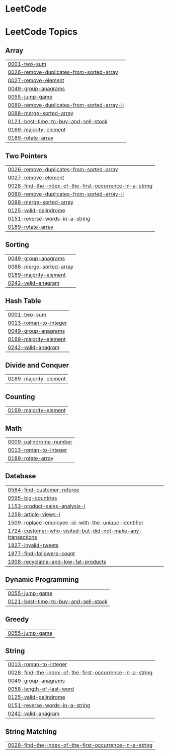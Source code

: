 # LeetCode
<!---LeetCode Topics Start-->
# LeetCode Topics
## Array
|  |
| ------- |
| [0001-two-sum](https://github.com/Angelinamathew/LeetCode/tree/master/0001-two-sum) |
| [0026-remove-duplicates-from-sorted-array](https://github.com/Angelinamathew/LeetCode/tree/master/0026-remove-duplicates-from-sorted-array) |
| [0027-remove-element](https://github.com/Angelinamathew/LeetCode/tree/master/0027-remove-element) |
| [0049-group-anagrams](https://github.com/Angelinamathew/LeetCode/tree/master/0049-group-anagrams) |
| [0055-jump-game](https://github.com/Angelinamathew/LeetCode/tree/master/0055-jump-game) |
| [0080-remove-duplicates-from-sorted-array-ii](https://github.com/Angelinamathew/LeetCode/tree/master/0080-remove-duplicates-from-sorted-array-ii) |
| [0088-merge-sorted-array](https://github.com/Angelinamathew/LeetCode/tree/master/0088-merge-sorted-array) |
| [0121-best-time-to-buy-and-sell-stock](https://github.com/Angelinamathew/LeetCode/tree/master/0121-best-time-to-buy-and-sell-stock) |
| [0169-majority-element](https://github.com/Angelinamathew/LeetCode/tree/master/0169-majority-element) |
| [0189-rotate-array](https://github.com/Angelinamathew/LeetCode/tree/master/0189-rotate-array) |
## Two Pointers
|  |
| ------- |
| [0026-remove-duplicates-from-sorted-array](https://github.com/Angelinamathew/LeetCode/tree/master/0026-remove-duplicates-from-sorted-array) |
| [0027-remove-element](https://github.com/Angelinamathew/LeetCode/tree/master/0027-remove-element) |
| [0028-find-the-index-of-the-first-occurrence-in-a-string](https://github.com/Angelinamathew/LeetCode/tree/master/0028-find-the-index-of-the-first-occurrence-in-a-string) |
| [0080-remove-duplicates-from-sorted-array-ii](https://github.com/Angelinamathew/LeetCode/tree/master/0080-remove-duplicates-from-sorted-array-ii) |
| [0088-merge-sorted-array](https://github.com/Angelinamathew/LeetCode/tree/master/0088-merge-sorted-array) |
| [0125-valid-palindrome](https://github.com/Angelinamathew/LeetCode/tree/master/0125-valid-palindrome) |
| [0151-reverse-words-in-a-string](https://github.com/Angelinamathew/LeetCode/tree/master/0151-reverse-words-in-a-string) |
| [0189-rotate-array](https://github.com/Angelinamathew/LeetCode/tree/master/0189-rotate-array) |
## Sorting
|  |
| ------- |
| [0049-group-anagrams](https://github.com/Angelinamathew/LeetCode/tree/master/0049-group-anagrams) |
| [0088-merge-sorted-array](https://github.com/Angelinamathew/LeetCode/tree/master/0088-merge-sorted-array) |
| [0169-majority-element](https://github.com/Angelinamathew/LeetCode/tree/master/0169-majority-element) |
| [0242-valid-anagram](https://github.com/Angelinamathew/LeetCode/tree/master/0242-valid-anagram) |
## Hash Table
|  |
| ------- |
| [0001-two-sum](https://github.com/Angelinamathew/LeetCode/tree/master/0001-two-sum) |
| [0013-roman-to-integer](https://github.com/Angelinamathew/LeetCode/tree/master/0013-roman-to-integer) |
| [0049-group-anagrams](https://github.com/Angelinamathew/LeetCode/tree/master/0049-group-anagrams) |
| [0169-majority-element](https://github.com/Angelinamathew/LeetCode/tree/master/0169-majority-element) |
| [0242-valid-anagram](https://github.com/Angelinamathew/LeetCode/tree/master/0242-valid-anagram) |
## Divide and Conquer
|  |
| ------- |
| [0169-majority-element](https://github.com/Angelinamathew/LeetCode/tree/master/0169-majority-element) |
## Counting
|  |
| ------- |
| [0169-majority-element](https://github.com/Angelinamathew/LeetCode/tree/master/0169-majority-element) |
## Math
|  |
| ------- |
| [0009-palindrome-number](https://github.com/Angelinamathew/LeetCode/tree/master/0009-palindrome-number) |
| [0013-roman-to-integer](https://github.com/Angelinamathew/LeetCode/tree/master/0013-roman-to-integer) |
| [0189-rotate-array](https://github.com/Angelinamathew/LeetCode/tree/master/0189-rotate-array) |
## Database
|  |
| ------- |
| [0584-find-customer-referee](https://github.com/Angelinamathew/LeetCode/tree/master/0584-find-customer-referee) |
| [0595-big-countries](https://github.com/Angelinamathew/LeetCode/tree/master/0595-big-countries) |
| [1153-product-sales-analysis-i](https://github.com/Angelinamathew/LeetCode/tree/master/1153-product-sales-analysis-i) |
| [1258-article-views-i](https://github.com/Angelinamathew/LeetCode/tree/master/1258-article-views-i) |
| [1509-replace-employee-id-with-the-unique-identifier](https://github.com/Angelinamathew/LeetCode/tree/master/1509-replace-employee-id-with-the-unique-identifier) |
| [1724-customer-who-visited-but-did-not-make-any-transactions](https://github.com/Angelinamathew/LeetCode/tree/master/1724-customer-who-visited-but-did-not-make-any-transactions) |
| [1827-invalid-tweets](https://github.com/Angelinamathew/LeetCode/tree/master/1827-invalid-tweets) |
| [1877-find-followers-count](https://github.com/Angelinamathew/LeetCode/tree/master/1877-find-followers-count) |
| [1908-recyclable-and-low-fat-products](https://github.com/Angelinamathew/LeetCode/tree/master/1908-recyclable-and-low-fat-products) |
## Dynamic Programming
|  |
| ------- |
| [0055-jump-game](https://github.com/Angelinamathew/LeetCode/tree/master/0055-jump-game) |
| [0121-best-time-to-buy-and-sell-stock](https://github.com/Angelinamathew/LeetCode/tree/master/0121-best-time-to-buy-and-sell-stock) |
## Greedy
|  |
| ------- |
| [0055-jump-game](https://github.com/Angelinamathew/LeetCode/tree/master/0055-jump-game) |
## String
|  |
| ------- |
| [0013-roman-to-integer](https://github.com/Angelinamathew/LeetCode/tree/master/0013-roman-to-integer) |
| [0028-find-the-index-of-the-first-occurrence-in-a-string](https://github.com/Angelinamathew/LeetCode/tree/master/0028-find-the-index-of-the-first-occurrence-in-a-string) |
| [0049-group-anagrams](https://github.com/Angelinamathew/LeetCode/tree/master/0049-group-anagrams) |
| [0058-length-of-last-word](https://github.com/Angelinamathew/LeetCode/tree/master/0058-length-of-last-word) |
| [0125-valid-palindrome](https://github.com/Angelinamathew/LeetCode/tree/master/0125-valid-palindrome) |
| [0151-reverse-words-in-a-string](https://github.com/Angelinamathew/LeetCode/tree/master/0151-reverse-words-in-a-string) |
| [0242-valid-anagram](https://github.com/Angelinamathew/LeetCode/tree/master/0242-valid-anagram) |
## String Matching
|  |
| ------- |
| [0028-find-the-index-of-the-first-occurrence-in-a-string](https://github.com/Angelinamathew/LeetCode/tree/master/0028-find-the-index-of-the-first-occurrence-in-a-string) |
<!---LeetCode Topics End-->